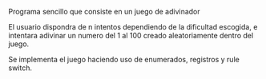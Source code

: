 Programa sencillo que consiste en un juego de adivinador

El usuario dispondra de n intentos dependiendo de la dificultad escogida, e
intentara adivinar un numero del 1 al 100 creado aleatoriamente dentro del
juego.

Se implementa el juego haciendo uso de enumerados, registros y rule switch.